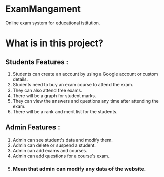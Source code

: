 # ExamMangament
Online exam system for educational istitution.

<h1>
What is in this project?
</h1>
<h2>Students Features : </h2>
<ol>
  <li>Students can create an account by using a Google account or custom details.</li>
  <li>Students need to buy an exam course to attend the exam.</li>
  <li>They can also attend free exams.</li>
  <li>There will be a graph for student marks.</li>
  <li>They can view the answers and questions any time after attending the exam.</li>
  <li>There will be a rank and merit list for the students.</li>
</ol>
<h2>
  Admin Features :
</h2>
<ol>
  <li>Admin can see student's data and modify them.</li>
  <li>Admin can delete or suspend a student.</li>
  <li>Admin can add exams and courses.</li>
  <li>Admin can add questions for a course's exam.</li>
  <li><h3>Mean that admin can modify any data of the website.</h3></li>
</ol>
